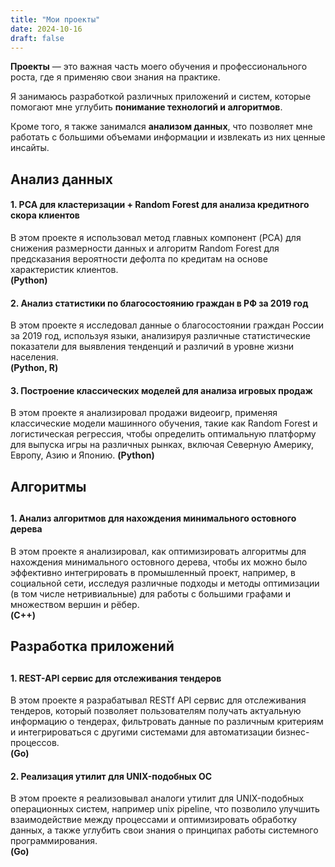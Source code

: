 ```yaml
---
title: "Мои проекты"
date: 2024-10-16
draft: false
---
```


<b>Проекты</b> — это важная часть моего обучения и профессионального роста, где я применяю свои знания на практике. <br> 

Я занимаюсь разработкой различных приложений и систем, которые помогают мне углубить <b>понимание технологий и алгоритмов</b>. <br>

Кроме того, я также занимался <b>анализом данных</b>, что позволяет мне работать с большими объемами информации и извлекать из них ценные инсайты.<br>


<h2>Анализ данных</h2>
<h4>1. PCA для кластеризации + Random Forest для анализа кредитного скора клиентов</h4>
В этом проекте я использовал метод главных компонент (PCA) для снижения размерности данных и алгоритм Random Forest для предсказания вероятности дефолта по кредитам на основе характеристик клиентов. <br> <b>(Python)</b>
<h4>2. Анализ статистики по благосостоянию граждан в РФ за 2019 год</h4>
В этом проекте я исследовал данные о благосостоянии граждан России за 2019 год, используя языки, анализируя различные статистические показатели для выявления тенденций и различий в уровне жизни населения.  <br><b>(Python, R)</b>
<h4>3. Построение классических моделей для анализа игровых продаж </h4>
В этом проекте я анализировал продажи видеоигр, применяя классические модели машинного обучения, такие как Random Forest и логистическая регрессия, чтобы определить оптимальную платформу для выпуска игры на различных рынках, включая Северную Америку, Европу, Азию и Японию. <b>(Python)</b>

<h2>Алгоритмы<h2>
<h4>1. Анализ алгоритмов для нахождения минимального остовного дерева</h4>
В этом проекте я анализировал, как оптимизировать алгоритмы для нахождения минимального остовного дерева, чтобы их можно было эффективно интегрировать в промышленный проект, например, в социальной сети, исследуя различные подходы и методы оптимизации (в том числе нетривиальные) для работы с большими графами и множеством вершин и рёбер. <br><b>(C++)</b>

<h2>Разработка приложений<h2>

<h4>1. REST-API сервис для отслеживания тендеров </h4>
В этом проекте я разрабатывал RESTf API сервис для отслеживания тендеров, который позволяет пользователям получать актуальную информацию о тендерах, фильтровать данные по различным критериям и интегрироваться с другими системами для автоматизации бизнес-процессов. <br><b>(Go)</b>

<h4>2. Реализация утилит для UNIX-подобных ОС</h4>
В этом проекте я реализовывал аналоги утилит для UNIX-подобных операционных систем, например unix pipeline, что позволило улучшить взаимодействие между процессами и оптимизировать обработку данных, а также углубить свои знания о принципах работы системного программирования. <br><b>(Go)</b>
